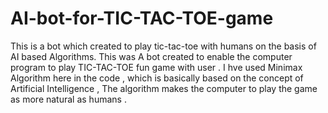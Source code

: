 # AI-bot-for-TIC-TAC-TOE-game
This is a bot which created to play tic-tac-toe with humans on the basis of AI based Algorithms.
This was A bot created to enable the computer program to play TIC-TAC-TOE fun game with user .
I hve used Minimax Algorithm here in the code , which is basically based on the concept of Artificial Intelligence ,
The algorithm makes the computer to play the game as more natural as humans . 
